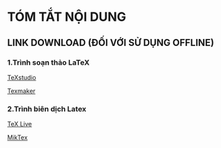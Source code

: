 # TÓM TẮT NỘI DUNG
## LINK DOWNLOAD (ĐỐI VỚI SỬ DỤNG OFFLINE)
### 1.Trình soạn thảo LaTeX
   [TeXstudio](https://www.texstudio.org/)
   
   [Texmaker](https://www.xm1math.net/texmaker/)
### 2.Trình biên dịch Latex
   [TeX Live](https://www.tug.org/texlive/acquire-netinstall.html)
   
   [MikTex](https://miktex.org/)
    

